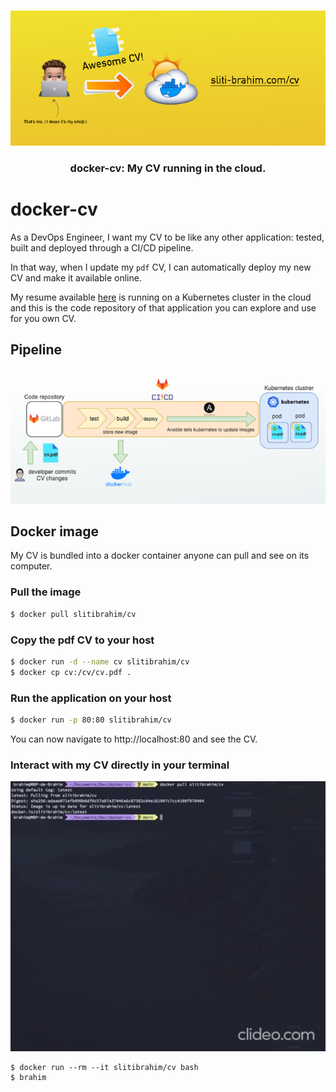 <!-- PROJECT LOGO -->
<br />
<p align="center">
  <a href="https://gitlab.com/SlitiBrahim/docker-cv">
    <img src="assets/docker-cv-cover.jpg" alt="Logo">
  </a>

  <h3 align="center">docker-cv: My CV running in the cloud.</h3>
</p>

# docker-cv
As a DevOps Engineer, I want my CV to be like any other application: tested, built and deployed through a CI/CD pipeline.

In that way, when I update my `pdf` CV, I can automatically deploy my new CV and make it available online.

My resume available [here](http://sliti-brahim.com/cv) is running on a Kubernetes cluster in the cloud and this is the code repository of that application you can explore and use for you own CV.

## Pipeline

<img src="assets/docker-cv-pipeline.png" alt="Pipeline">

## Docker image

My CV is bundled into a docker container anyone can pull and see on its computer.

### Pull the image

```sh
$ docker pull slitibrahim/cv
```

### Copy the pdf CV to your host

```sh
$ docker run -d --name cv slitibrahim/cv
$ docker cp cv:/cv/cv.pdf .
```

### Run the application on your host

```sh
$ docker run -p 80:80 slitibrahim/cv
```

You can now navigate to http://localhost:80 and see the CV.


### Interact with my CV directly in your terminal

![alt text](assets/brahim-cmd-capture.gif)

```ssh
$ docker run --rm --it slitibrahim/cv bash
$ brahim
```